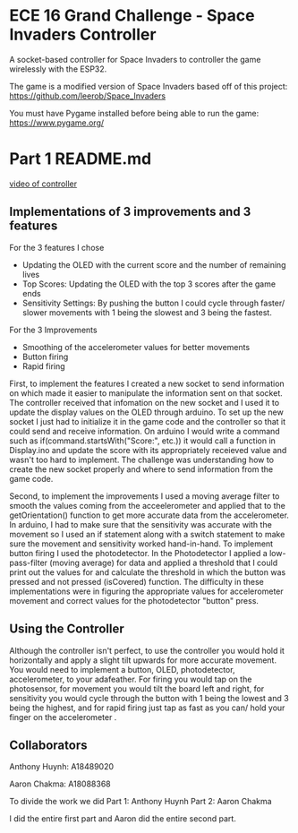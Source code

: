 # ECE 16 Grand Challenge - Space Invaders Controller

A socket-based controller for Space Invaders to controller the game wirelessly with the ESP32.

The game is a modified version of Space Invaders based off of this project: https://github.com/leerob/Space_Invaders

You must have Pygame installed before being able to run the game: https://www.pygame.org/


# Part 1 README.md 

[video of controller]() 

## Implementations of 3 improvements and 3 features

For the 3 features I chose 

- Updating the OLED with the current score and the number of remaining lives
- Top Scores: Updating the OLED with the top 3 scores after the game ends
- Sensitivity Settings: By pushing the button I could cycle through faster/ slower movements with 1 being the slowest and 3 being the fastest.

For the 3 Improvements

- Smoothing of the accelerometer values for better movements
- Button firing
- Rapid firing

First, to implement the features I created a new socket to send information on which made it easier to manipulate the information sent on that socket. The controller received that infomation on the new socket and I used it to update the display values on the OLED through arduino. To set up the new socket I just had to initialize it in the game code and the controller so that it could send and receive information. On arduino I would write a command such as if(command.startsWith("Score:", etc.)) it would call a function in Display.ino and update the score with its appropriately receieved value and wasn't too hard to implement. The challenge was understanding how to create the new socket properly and where to send information from the game code. 

Second, to implement the improvements I used a moving average filter to smooth the values coming from the acceelerometer and applied that to the getOrientation() function to get more accurate data from the accelerometer. In arduino, I had to make sure that the sensitivity was accurate with the movement so I used an if statement along with a switch statement to make sure the movement and sensitivity worked hand-in-hand. To implement button firing I used the photodetector. In the Photodetector I applied a low-pass-filter (moving average) for data and applied a threshold that I could print out the values for and calculate the threshold in which the button was pressed and not pressed (isCovered) function. The difficulty in these implementations were in figuring the appropriate values for accelerometer movement and correct values for the photodetector "button" press. 

## Using the Controller 
Although the controller isn't perfect, to use the controller you would hold it horizontally and apply a slight tilt upwards for more accurate movement. You would need to implement a button, OLED, photodetector, accelerometer, to your adafeather. For firing you would tap on the photosensor, for movement you would tilt the board left and right, for sensitivity you would cycle through the button with 1 being the lowest and 3 being the highest, and for rapid firing just tap as fast as you can/ hold your finger on the accelerometer . 

## Collaborators 

Anthony Huynh: A18489020

Aaron Chakma: A18088368

To divide the work we did
Part 1: Anthony Huynh 
Part 2: Aaron Chakma 

I did the entire first part and Aaron did the entire second part. 
